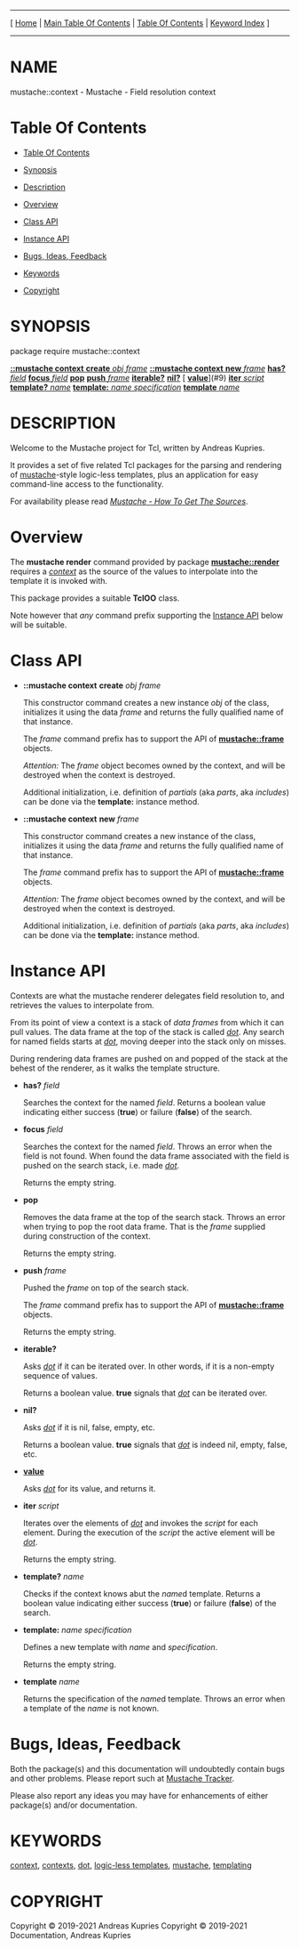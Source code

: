 
[//000000001]: # (mustache::context \- Mustache\. Packages for logic\-less templating)
[//000000002]: # (Generated from file 'mustache\_context\.man' by tcllib/doctools with format 'markdown')
[//000000003]: # (Copyright &copy; 2019\-2021 Andreas Kupries
Copyright &copy; 2019\-2021 Documentation, Andreas Kupries)
[//000000004]: # (mustache::context\(n\) 1 doc "Mustache\. Packages for logic\-less templating")

<hr> [ <a href="../../../../../../home">Home</a> | <a
href="../../toc.md">Main Table Of Contents</a> | <a
href="../toc.md">Table Of Contents</a> | <a
href="../../index.md">Keyword Index</a> ] <hr>

# NAME

mustache::context \- Mustache \- Field resolution context

# <a name='toc'></a>Table Of Contents

  - [Table Of Contents](#toc)

  - [Synopsis](#synopsis)

  - [Description](#section1)

  - [Overview](#section2)

  - [Class API](#section3)

  - [Instance API](#section4)

  - [Bugs, Ideas, Feedback](#section5)

  - [Keywords](#keywords)

  - [Copyright](#copyright)

# <a name='synopsis'></a>SYNOPSIS

package require mustache::context

[__::mustache context__ __create__ *obj* *frame*](#1)
[__::mustache context__ __new__ *frame*](#2)
[__<contextcmd>__ __has?__ *field*](#3)
[__<contextcmd>__ __focus__ *field*](#4)
[__<contextcmd>__ __pop__](#5)
[__<contextcmd>__ __push__ *frame*](#6)
[__<contextcmd>__ __iterable?__](#7)
[__<contextcmd>__ __nil?__](#8)
[__<contextcmd>__ __[value](\.\./\.\./index\.md\#key3)__](#9)
[__<contextcmd>__ __iter__ *script*](#10)
[__<contextcmd>__ __template?__ *name*](#11)
[__<contextcmd>__ __template:__ *name* *specification*](#12)
[__<contextcmd>__ __template__ *name*](#13)

# <a name='description'></a>DESCRIPTION

Welcome to the Mustache project for Tcl, written by Andreas Kupries\.

It provides a set of five related Tcl packages for the parsing and rendering of
[mustache](https://mustache\.github\.io/)\-style logic\-less templates, plus an
application for easy command\-line access to the functionality\.

For availability please read *[Mustache \- How To Get The
Sources](mustache\_howto\_get\_sources\.md)*\.

# <a name='section2'></a>Overview

The __mustache render__ command provided by package
__[mustache::render](mustache\_render\.md)__ requires a
*[context](\.\./\.\./index\.md\#key13)* as the source of the values to
interpolate into the template it is invoked with\.

This package provides a suitable __TclOO__ class\.

Note however that *any* command prefix supporting the [Instance
API](#section4) below will be suitable\.

# <a name='section3'></a>Class API

  - <a name='1'></a>__::mustache context__ __create__ *obj* *frame*

    This constructor command creates a new instance *obj* of the class,
    initializes it using the data *frame* and returns the fully qualified name
    of that instance\.

    The *frame* command prefix has to support the API of
    __[mustache::frame](mustache\_frame\.md)__ objects\.

    *Attention:* The *frame* object becomes owned by the context, and will
    be destroyed when the context is destroyed\.

    Additional initialization, i\.e\. definition of *partials* \(aka *parts*,
    aka *includes*\) can be done via the __template:__ instance method\.

  - <a name='2'></a>__::mustache context__ __new__ *frame*

    This constructor command creates a new instance of the class, initializes it
    using the data *frame* and returns the fully qualified name of that
    instance\.

    The *frame* command prefix has to support the API of
    __[mustache::frame](mustache\_frame\.md)__ objects\.

    *Attention:* The *frame* object becomes owned by the context, and will
    be destroyed when the context is destroyed\.

    Additional initialization, i\.e\. definition of *partials* \(aka *parts*,
    aka *includes*\) can be done via the __template:__ instance method\.

# <a name='section4'></a>Instance API

Contexts are what the mustache renderer delegates field resolution to, and
retrieves the values to interpolate from\.

From its point of view a context is a stack of *data frames* from which it can
pull values\. The data frame at the top of the stack is called
*[dot](\.\./\.\./index\.md\#key14)*\. Any search for named fields starts at
*[dot](\.\./\.\./index\.md\#key14)*, moving deeper into the stack only on
misses\.

During rendering data frames are pushed on and popped of the stack at the behest
of the renderer, as it walks the template structure\.

  - <a name='3'></a>__<contextcmd>__ __has?__ *field*

    Searches the context for the named *field*\. Returns a boolean value
    indicating either success \(__true__\) or failure \(__false__\) of the
    search\.

  - <a name='4'></a>__<contextcmd>__ __focus__ *field*

    Searches the context for the named *field*\. Throws an error when the field
    is not found\. When found the data frame associated with the field is pushed
    on the search stack, i\.e\. made *[dot](\.\./\.\./index\.md\#key14)*\.

    Returns the empty string\.

  - <a name='5'></a>__<contextcmd>__ __pop__

    Removes the data frame at the top of the search stack\. Throws an error when
    trying to pop the root data frame\. That is the *frame* supplied during
    construction of the context\.

    Returns the empty string\.

  - <a name='6'></a>__<contextcmd>__ __push__ *frame*

    Pushed the *frame* on top of the search stack\.

    The *frame* command prefix has to support the API of
    __[mustache::frame](mustache\_frame\.md)__ objects\.

    Returns the empty string\.

  - <a name='7'></a>__<contextcmd>__ __iterable?__

    Asks *[dot](\.\./\.\./index\.md\#key14)* if it can be iterated over\. In
    other words, if it is a non\-empty sequence of values\.

    Returns a boolean value\. __true__ signals that
    *[dot](\.\./\.\./index\.md\#key14)* can be iterated over\.

  - <a name='8'></a>__<contextcmd>__ __nil?__

    Asks *[dot](\.\./\.\./index\.md\#key14)* if it is nil, false, empty, etc\.

    Returns a boolean value\. __true__ signals that
    *[dot](\.\./\.\./index\.md\#key14)* is indeed nil, empty, false, etc\.

  - <a name='9'></a>__<contextcmd>__ __[value](\.\./\.\./index\.md\#key3)__

    Asks *[dot](\.\./\.\./index\.md\#key14)* for its value, and returns it\.

  - <a name='10'></a>__<contextcmd>__ __iter__ *script*

    Iterates over the elements of *[dot](\.\./\.\./index\.md\#key14)* and
    invokes the *script* for each element\. During the execution of the
    *script* the active element will be *[dot](\.\./\.\./index\.md\#key14)*\.

    Returns the empty string\.

  - <a name='11'></a>__<contextcmd>__ __template?__ *name*

    Checks if the context knows abut the *name*d template\. Returns a boolean
    value indicating either success \(__true__\) or failure \(__false__\) of
    the search\.

  - <a name='12'></a>__<contextcmd>__ __template:__ *name* *specification*

    Defines a new template with *name* and *specification*\.

    Returns the empty string\.

  - <a name='13'></a>__<contextcmd>__ __template__ *name*

    Returns the specification of the *name*d template\. Throws an error when a
    template of the *name* is not known\.

# <a name='section5'></a>Bugs, Ideas, Feedback

Both the package\(s\) and this documentation will undoubtedly contain bugs and
other problems\. Please report such at [Mustache
Tracker](https://core\.tcl\-lang\.org/akupries/mustache)\.

Please also report any ideas you may have for enhancements of either package\(s\)
and/or documentation\.

# <a name='keywords'></a>KEYWORDS

[context](\.\./\.\./index\.md\#key13), [contexts](\.\./\.\./index\.md\#key12),
[dot](\.\./\.\./index\.md\#key14), [logic\-less
templates](\.\./\.\./index\.md\#key0), [mustache](\.\./\.\./index\.md\#key2),
[templating](\.\./\.\./index\.md\#key1)

# <a name='copyright'></a>COPYRIGHT

Copyright &copy; 2019\-2021 Andreas Kupries
Copyright &copy; 2019\-2021 Documentation, Andreas Kupries
